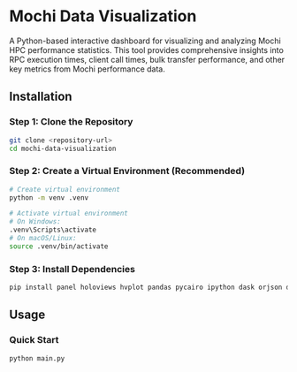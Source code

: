 # Mochi Data Visualization

A Python-based interactive dashboard for visualizing and analyzing Mochi HPC performance statistics. This tool provides comprehensive insights into RPC execution times, client call times, bulk transfer performance, and other key metrics from Mochi performance data.
## Installation
### Step 1: Clone the Repository

```bash
git clone <repository-url>
cd mochi-data-visualization
```

### Step 2: Create a Virtual Environment (Recommended)

```bash
# Create virtual environment
python -m venv .venv

# Activate virtual environment
# On Windows:
.venv\Scripts\activate
# On macOS/Linux:
source .venv/bin/activate
```

### Step 3: Install Dependencies

```bash
pip install panel holoviews hvplot pandas pycairo ipython dask orjson dask[dataframe] dask[distributed]
```

## Usage

### Quick Start
```bash
python main.py
```